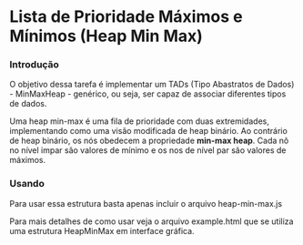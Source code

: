 Lista de Prioridade Máximos e Mínimos (Heap Min Max)
=============

### Introdução ###
O objetivo dessa tarefa é implementar um TADs (Tipo Abastratos de Dados) - MinMaxHeap - genérico, ou seja, ser capaz de associar diferentes tipos de dados.

Uma heap min-max é uma fila de prioridade com duas extremidades, implementando como uma visão modificada de heap binário. Ao contrário de heap binário, os nós obedecem a propriedade __min-max heap__. Cada nõ no nível impar são valores de mínimo e os nos de nível par são valores de máximos.

### Usando ###
Para usar essa estrutura basta apenas incluir o arquivo heap-min-max.js

Para mais detalhes de como usar veja o arquivo example.html que se utiliza uma estrutura HeapMinMax em interface gráfica.